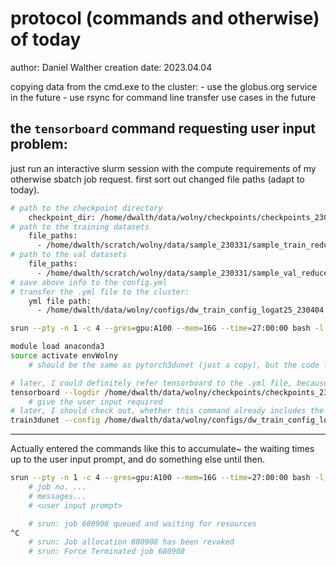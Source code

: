# protocol (commands and otherwise) of today

author: Daniel Walther
creation date: 2023.04.04

copying data from the cmd.exe to the cluster:
	- use the globus.org service in the future
	- use rsync for command line transfer use cases in the future

## the `tensorboard` command requesting user input problem:

just run an interactive slurm session with the compute requirements of my otherwise sbatch job request.
first sort out changed file paths (adapt to today).

```bash
# path to the checkpoint directory
    checkpoint_dir: /home/dwalth/data/wolny/checkpoints/checkpoints_230404/
# path to the training datasets
    file_paths:
      - /home/dwalth/scratch/wolny/data/sample_230331/sample_train_reduced/
# path to the val datasets
    file_paths:
      - /home/dwalth/scratch/wolny/data/sample_230331/sample_val_reduced/
# save above info to the config.yml
# transfer the .yml file to the cluster:
	yml file path:
	  - /home/dwalth/data/wolny/configs/dw_train_config_logat25_230404.yml
```

```bash
srun --pty -n 1 -c 4 --gres=gpu:A100 --mem=16G --time=27:00:00 bash -l

module load anaconda3
source activate envWolny
	# should be the same as pytorch3dunet (just a copy), but the code folder in the pytorch-3dunet repo has the same name

# later, I could definitely refer tensorboard to the .yml file, because the directory is the same.
tensorboard --logdir /home/dwalth/data/wolny/checkpoints/checkpoints_230404/
	# give the user input required
# later, I should check out, whether this command already includes the tensorboard logging functionality (!)
train3dunet --config /home/dwalth/data/wolny/configs/dw_train_config_logat25_230404.yml
```

-----
Actually entered the commands like this to accumulate~ the waiting times up to the user input prompt, and do something else until then.
```bash
srun --pty -n 1 -c 4 --gres=gpu:A100 --mem=16G --time=27:00:00 bash -l; module load anaconda3; source activate envWolny; tensorboard --logdir /home/dwalth/data/wolny/checkpoints/checkpoints_230404/
	# job no. ...
	# messages...
	# <user input prompt>

	# srun: job 680908 queued and waiting for resources
^C
	# srun: Job allocation 680908 has been revoked
	# srun: Force Terminated job 680908
```